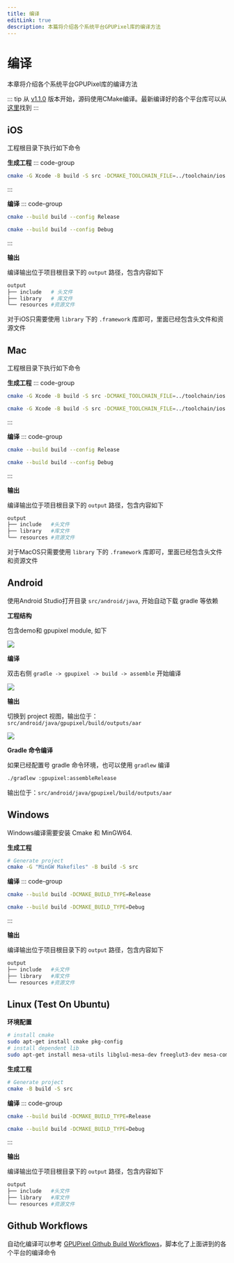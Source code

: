 ```yaml
---
title: 编译
editLink: true
description: 本篇将介绍各个系统平台GPUPixel库的编译方法
---
```


# 编译

本章将介绍各个系统平台GPUPixel库的编译方法

::: tip
从 [v1.1.0](https://github.com/pixpark/gpupixel/releases/tag/v1.1.1) 版本开始，源码使用CMake编译。最新编译好的各个平台库可以从[这里](https://github.com/pixpark/gpupixel/releases/latest)找到
:::

## iOS
工程根目录下执行如下命令

**生成工程**
::: code-group
```bash [Arm64]
cmake -G Xcode -B build -S src -DCMAKE_TOOLCHAIN_FILE=../toolchain/ios.toolchain.cmake -DPLATFORM=OS64
```
:::

**编译**
::: code-group

```bash [Release]
cmake --build build --config Release
```

```bash [Debug]
cmake --build build --config Debug
```
:::

**输出**

编译输出位于项目根目录下的 `output` 路径，包含内容如下
```bash
output
├── include   # 头文件
├── library   # 库文件
└── resources #资源文件
```
对于iOS只需要使用 `library` 下的 `.framework` 库即可，里面已经包含头文件和资源文件

## Mac
工程根目录下执行如下命令

**生成工程**
::: code-group
```bash [Apple Silicon]
cmake -G Xcode -B build -S src -DCMAKE_TOOLCHAIN_FILE=../toolchain/ios.toolchain.cmake -DPLATFORM=MAC_ARM64
```
```bash [Intel]
cmake -G Xcode -B build -S src -DCMAKE_TOOLCHAIN_FILE=../toolchain/ios.toolchain.cmake -DPLATFORM=MAC
```
:::
 
**编译**
::: code-group

```bash [Release]
cmake --build build --config Release
```

```bash [Debug]
cmake --build build --config Debug
```
:::

**输出**

编译输出位于项目根目录下的 `output` 路径，包含内容如下
```bash
output
├── include   #头文件
├── library   #库文件
└── resources #资源文件
```
对于MacOS只需要使用 `library` 下的 `.framework` 库即可，里面已经包含头文件和资源文件

## Android

使用Android Studio打开目录 `src/android/java`, 开始自动下载 gradle 等依赖

**工程结构**

包含demo和 gpupixel module, 如下

![](../../image/android-project.png)

**编译**

双击右侧 `gradle -> gpupixel -> build -> assemble` 开始编译

![](../../image/android-build.png)

**输出**

切换到 project 视图，输出位于： `src/android/java/gpupixel/build/outputs/aar`

![](../../image/android-output.png)

**Gradle 命令编译**

如果已经配置号 gradle 命令环境，也可以使用 `gradlew` 编译

```bash
./gradlew :gpupixel:assembleRelease
```

输出位于：`src/android/java/gpupixel/build/outputs/aar`

## Windows

Windows编译需要安装 Cmake 和 MinGW64.

**生成工程**

```bash
# Generate project
cmake -G "MinGW Makefiles" -B build -S src

```
**编译**
::: code-group

```bash [Release]
cmake --build build -DCMAKE_BUILD_TYPE=Release
```

```bash [Debug]
cmake --build build -DCMAKE_BUILD_TYPE=Debug
```
:::
 
**输出**

编译输出位于项目根目录下的 `output` 路径，包含内容如下
```bash
output
├── include   #头文件
├── library   #库文件
└── resources #资源文件
```

## Linux (Test On Ubuntu)

**环境配置**

```bash
# install cmake 
sudo apt-get install cmake pkg-config
# install dependent lib
sudo apt-get install mesa-utils libglu1-mesa-dev freeglut3-dev mesa-common-dev libglfw3-dev
```

**生成工程**
```bash
# Generate project
cmake -B build -S src
```
**编译**
::: code-group

```bash [Release]
cmake --build build -DCMAKE_BUILD_TYPE=Release
```

```bash [Debug]
cmake --build build -DCMAKE_BUILD_TYPE=Debug
```
:::

**输出**

编译输出位于项目根目录下的 `output` 路径，包含内容如下
```bash
output
├── include   #头文件
├── library   #库文件
└── resources #资源文件
```

## Github Workflows
自动化编译可以参考
[GPUPixel Github Build Workflows](https://github.com/pixpark/gpupixel/blob/main/.github/workflows/cmake-and-release.yml)，脚本化了上面讲到的各个平台的编译命令